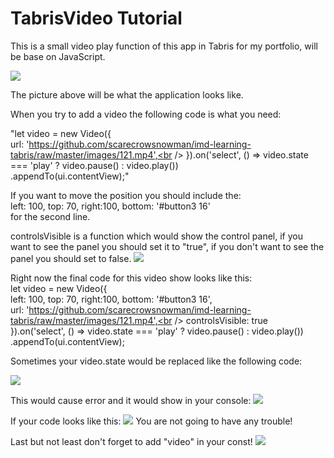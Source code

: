 # TabrisVideo Tutorial
This is a small video play function of this app in Tabris for my portfolio, will be base on JavaScript. 

![](https://github.com/scarecrowsnowman/tabrisportfolioo/blob/master/img/7.jpg?raw=true)

The picture above will be what the application looks like. 

When you try to add a video the following code is what you need:<br />

"let video = new Video({<br />
url: 'https://github.com/scarecrowsnowman/imd-learning-tabris/raw/master/images/121.mp4',<br />
}).on('select', () => video.state === 'play' ? video.pause() : video.play())<br />
  .appendTo(ui.contentView);"<br />

If you want to move the position you should include the: <br />
left: 100, top: 70, right:100, bottom: '#button3 16'<br />
for the second line. <br />

controlsVisible is a function which would show the control panel, if you want to see the panel you should set it to "true", if you don't want to see the panel you should set to false. ![](https://github.com/scarecrowsnowman/tabrisportfolioo/blob/master/img/2.png)

Right now the final code for this video show looks like this:<br />
let video = new Video({<br />
left: 100, top: 70, right:100, bottom: '#button3 16', <br />
url: 'https://github.com/scarecrowsnowman/imd-learning-tabris/raw/master/images/121.mp4',<br />
controlsVisible: true<br />
}).on('select', () => video.state === 'play' ? video.pause() : video.play())<br />
.appendTo(ui.contentView);<br />

Sometimes your video.state would be replaced like the following code:<br />

![](https://github.com/scarecrowsnowman/tabrisportfolioo/blob/master/img/4.png)

This would cause error and it would show in your console:
![](https://github.com/scarecrowsnowman/tabrisportfolioo/blob/master/img/6.jpg)

If your code looks like this:
![](https://github.com/scarecrowsnowman/tabrisportfolioo/blob/master/img/1.png)
You are not going to have any trouble!

Last but not least don't forget to add "video" in your const!
![](https://github.com/scarecrowsnowman/tabrisportfolioo/blob/master/img/8.png)
